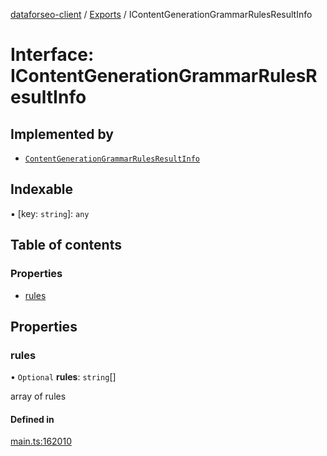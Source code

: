 [dataforseo-client](../README.md) / [Exports](../modules.md) / IContentGenerationGrammarRulesResultInfo

# Interface: IContentGenerationGrammarRulesResultInfo

## Implemented by

- [`ContentGenerationGrammarRulesResultInfo`](../classes/ContentGenerationGrammarRulesResultInfo.md)

## Indexable

▪ [key: `string`]: `any`

## Table of contents

### Properties

- [rules](IContentGenerationGrammarRulesResultInfo.md#rules)

## Properties

### rules

• `Optional` **rules**: `string`[]

array of rules

#### Defined in

[main.ts:162010](https://github.com/dataforseo/TypeScriptClient/blob/7ca1aa4/main.ts#L162010)
